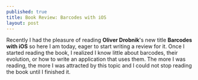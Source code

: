 ```yaml
---
published: true
title: Book Review: Barcodes with iOS
layout: post
---
```

Recently I had the pleasure of reading __Oliver Drobnik__'s new title __Barcodes with iOS__ so here I am today, eager to start writing a review for it. Once I started reading the book, I realized I know little about barcodes, their evolution, or how to write an application that uses them. The more I was reading, the more I was attracted by this topic and I could not stop reading the book until I finished it.
